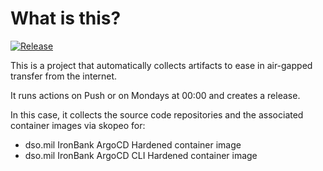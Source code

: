 # What is this?

[![Release](https://github.com/amentumservices/Collector-ArgoCD-IB/actions/workflows/collect.yml/badge.svg?branch=main)](https://github.com/amentumservices/Collector-ArgoCD-IB/actions/workflows/collect.yml)

This is a project that automatically collects artifacts to ease in air-gapped transfer from the internet.

It runs actions on Push or on Mondays at 00:00 and creates a release.

In this case, it collects the source code repositories and the associated container images via skopeo for:

- dso.mil IronBank ArgoCD Hardened container image
- dso.mil IronBank ArgoCD CLI Hardened container image
  